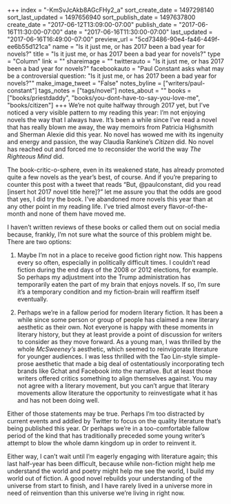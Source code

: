 +++
index = "-KmSvJcAkb8AGcFHy2_a"
sort_create_date = 1497298140
sort_last_updated = 1497656940
sort_publish_date = 1497637800
create_date = "2017-06-12T13:09:00-07:00"
publish_date = "2017-06-16T11:30:00-07:00"
date = "2017-06-16T11:30:00-07:00"
last_updated = "2017-06-16T16:49:00-07:00"
preview_url = "5cd73486-90e4-fa46-449f-ee6b55d121ca"
name = "Is it just me, or has 2017 been a bad year for novels?"
title = "Is it just me, or has 2017 been a bad year for novels?"
type = "Column"
link = ""
shareimage = ""
twitterauto = "Is it just me, or has 2017 been a bad year for novels?"
facebookauto = "Paul Constant asks what may be a controversial question: \"Is it just me, or has 2017 been a bad year for novels?\""
make_image_tweet = "False"
notes_byline = ["writers/paul-constant"]
tags_notes = ["tags/novel"]
notes_about = ""
books = ["books/priestdaddy", "books/you-dont-have-to-say-you-love-me", "books/citizen"]
+++
We’re not quite halfway through 2017 yet, but I’ve noticed a very visible pattern to my reading this year: I’m not enjoying novels the way that I always have. It’s been a while since I’ve read a novel that has really blown me away, the way memoirs from Patricia Highsmith and Sherman Alexie did this year. No novel has wowed me with its ingenuity and energy  and passion, the way Claudia Rankine’s *Citizen* did. No novel has reached out and forced me to reconsider the world the way *The Righteous Mind* did.

The book-critic-o-sphere, even in its weakened state, has already promoted quite a few novels as the year’s best, of course. And if you’re preparing to counter this post with a tweet that reads “But, @paulconstant, did you read [insert hot 2017 novel title here]?” let me assure you that the odds are good that yes, I did try the book. I’ve abandoned more novels this year than at any other point in my reading life. I’ve tried almost every flavor-of-the-month and none of them have moved me.

I haven’t written reviews of these books or called them out on social media because, frankly, I’m not sure what the source of this problem might be. There are two options:

1. Maybe I’m not in a place to receive good fiction right now. This happens every so often, especially in politically difficult times. I couldn’t read fiction during the end days of the 2008 or 2012 elections, for example. So perhaps my adjustment into the Trump administration has temporarily eaten the part of my brain that enjoys novels. If so, I’m sure it’s a temporary condition and my fiction-brain will reaffirm itself eventually.

2. Perhaps we’re in a fallow period for modern literary fiction. It has been a while since some person or group of people has claimed a new literary aesthetic as their own. Not everyone is happy with these moments in literary history, but they at least provide a point of discussion for writers to consider as they move forward. As a young man, I was thrilled by the whole *McSweeney’s* aesthetic, which seemed to reinvigorate literature for younger audiences. I was less thrilled with the Tao Lin-style simple-prose aesthetic that made a big deal of ostentatiously incorporating tech brands like Gchat and Facebook into the narrative. But at least those writers offered critics something to align themselves against. You may not agree with a literary movement, but you can’t argue that literary movements allow literature the opportunity to reinvestigate what it has and has not been doing well.

Either of those statements may be true. Perhaps I’m too distracted by current events and addled by Twitter to focus on the quality literature that’s being published this year. Or perhaps we’re in a too-comfortable fallow period of the kind that has traditionally preceded some young writer’s attempt to blow the whole damn kingdom up in order to reinvent it. 

Either way, I can’t wait until I’m eagerly engaging with literature again; this last half-year has been difficult, because while non-fiction might help me understand the world and poetry might help me see the world, I build my world out of fiction. A good novel rebuilds your understanding of the universe from start to finish, and I have rarely lived in a universe more in need of reinvention than this universe we’re living in right now.